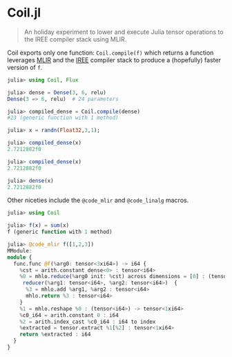 # Coil.jl

> An holiday experiment to lower and execute Julia tensor operations to the IREE compiler stack using MLIR.

Coil exports only one function: `Coil.compile(f)` which returns a function leverages [MLIR](https://mlir.llvm.org) and the [IREE](https://github.com/iree-org/iree) compiler stack to produce a (hopefully) faster version of `f`.

```julia
julia> using Coil, Flux

julia> dense = Dense(3, 6, relu)
Dense(3 => 6, relu)  # 24 parameters

julia> compiled_dense = Coil.compile(dense)
#23 (generic function with 1 method)

julia> x = randn(Float32,3,1);

julia> compiled_dense(x)
2.7212882f0

julia> compiled_dense(x)
2.7212882f0

julia> dense(x)
2.7212882f0
```

Other niceties include the `@code_mlir` and `@code_linalg` macros.

```julia
julia> using Coil

julia> f(x) = sum(x)
f (generic function with 1 method)

julia> @code_mlir f([1,2,3])
MModule:
module {
  func.func @f(%arg0: tensor<3xi64>) -> i64 {
    %cst = arith.constant dense<0> : tensor<i64>
    %0 = mhlo.reduce(%arg0 init: %cst) across dimensions = [0] : (tensor<3xi64>, tensor<i64>) -> tensor<i64>
     reducer(%arg1: tensor<i64>, %arg2: tensor<i64>)  {
      %3 = mhlo.add %arg1, %arg2 : tensor<i64>
      mhlo.return %3 : tensor<i64>
    }
    %1 = mhlo.reshape %0 : (tensor<i64>) -> tensor<1xi64>
    %c0_i64 = arith.constant 0 : i64
    %2 = arith.index_cast %c0_i64 : i64 to index
    %extracted = tensor.extract %1[%2] : tensor<1xi64>
    return %extracted : i64
  }
}
```
